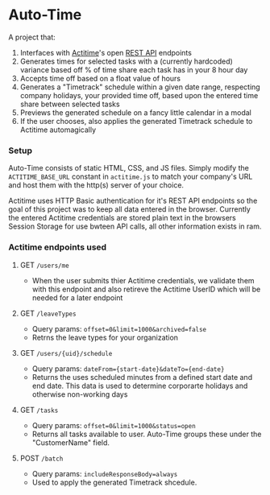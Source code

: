 # Auto-Time

A project that:
1. Interfaces with [Actitime](https://www.actitime.com/)'s open [REST API](https://online.actitime.com/your-company-here/api/v1/swagger) endpoints
1. Generates times for selected tasks with a (currently hardcoded) variance based off % of time share each task has in your 8 hour day
1. Accepts time off based on a float value of hours
1. Generates a "Timetrack" schedule within a given date range, respecting company holidays, your provided time off, based upon the entered time share between selected tasks
1. Previews the generated schedule on a fancy little calendar in a modal
1. If the user chooses, also applies the generated Timetrack schedule to Actitime automagically

### Setup

Auto-Time consists of static HTML, CSS, and JS files. Simply modify the `ACTITIME_BASE_URL` constant in `actitime.js` to match your company's URL and host them with the http(s) server of your choice.  

Actitime uses HTTP Basic authentication for it's REST API endpoints so the goal of this project was to keep all data entered in the browser.
Currently the entered Actitime credentials are stored plain text in the browsers Session Storage for use bwteen API calls, all other information exists in ram.

### Actitime endpoints used

1. GET `/users/me`
    * When the user submits thier Actitime credentials, we validate them with this endpoint and also retireve the Actitime UserID which will be needed for a later endpoint

1. GET `/leaveTypes`
    * Query params: `offset=0&limit=1000&archived=false`
    * Retrns the leave types for your organization

1. GET `/users/{uid}/schedule`
    * Query params: `dateFrom={start-date}&dateTo={end-date}`
    * Returns the uses scheduled minutes from a defined start date and end date. This data is used to determine corporarte holidays and otherwise non-working days

1. GET `/tasks`
    * Query params: `offset=0&limit=1000&status=open`
    * Returns all tasks available to user. Auto-Time groups these under the "CustomerName" field.

1. POST `/batch`
    * Query params: `includeResponseBody=always`
    * Used to apply the generated Timetrack shcedule.
